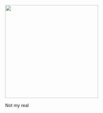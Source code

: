 <img src="https://github.githubassets.com/images/modules/logos_page/GitHub-Logo.png" width=300/>

Not my real <img src="https://github.githubassets.com/images/modules/logos_page/GitHub-Mark.png" width=15/>

<!-- **imsoondae/imsoondae** is a ✨ _special_ ✨ repository because its `README.md` (this file) appears on your GitHub profile. -->
